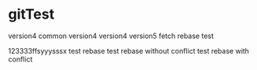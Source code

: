 # gitTest
version4
common
version4
version4
version5
fetch rebase test





123333ffsyyysssx
test rebase
test rebase without conflict
test rebase with conflict
